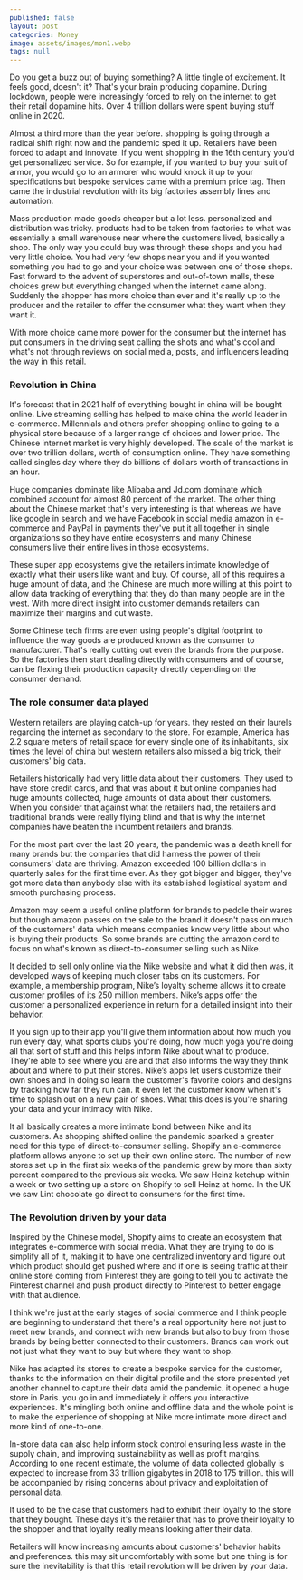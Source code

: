 ```yaml
---
published: false
layout: post
categories: Money
image: assets/images/mon1.webp
tags: null
---
```


Do you get a buzz out of buying something? A little tingle of excitement. It feels good, doesn't it? That's your brain producing dopamine. During lockdown, people were increasingly forced to rely on the internet to get their retail dopamine hits. Over 4 trillion dollars were spent buying stuff online in 2020.

Almost a third more than the year before. shopping is going through a radical shift right now and the pandemic sped it up. Retailers have been forced to adapt and innovate. If you went shopping in the 16th century you'd get personalized service. So for example, if you wanted to buy your suit of armor, you would go to an armorer who would knock it up to your specifications but bespoke services came with a premium price tag. Then came the industrial revolution with its big factories assembly lines and automation.  

Mass production made goods cheaper but a lot less. personalized and distribution was tricky. products had to be taken from factories to what was essentially a small warehouse near where the customers lived, basically a shop.
The only way you could buy was through these shops and you had very little choice. You had very few shops near you and if you wanted something you had to go and your choice was between one of those shops. Fast forward to the advent of superstores and out-of-town malls, these choices grew but everything changed when the internet came along. Suddenly the shopper has more choice than ever and it's really up to the producer and the retailer to offer the consumer what they want when they want it.  

With more choice came more power for the consumer but the internet has put consumers in the driving seat calling the shots and what's cool and what's not through reviews on social media, posts, and influencers leading the way in this retail.  

### Revolution in China  
It's forecast that in 2021 half of everything bought in china will be bought online. Live streaming selling has helped to make china the world leader in e-commerce. Millennials and others prefer shopping online to going to a physical store because of a larger range of choices and lower price. The Chinese internet market is very highly developed. The scale of the market is over two trillion dollars, worth of consumption online. They have something called singles day where they do billions of dollars worth of transactions in an hour.

Huge companies dominate like Alibaba and Jd.com dominate which combined account for almost 80 percent of the market. The other thing about the Chinese market that's very interesting is that whereas we have like google in search and we have Facebook in social media amazon in e-commerce and PayPal in payments they've put it all together in single organizations so they have entire ecosystems and many Chinese consumers live their entire lives in those ecosystems.  

These super app ecosystems give the retailers intimate knowledge of exactly what their users like want and buy. Of course, all of this requires a huge amount of data, and the Chinese are much more willing at this point to allow data tracking of everything that they do than many people are in the west. With more direct insight into customer demands retailers can maximize their margins and cut waste.  

Some Chinese tech firms are even using people's digital footprint to influence the way goods are produced known as the consumer to manufacturer. That's really cutting out even the brands from the purpose. So the factories then start dealing directly with consumers and of course, can be flexing their production capacity directly depending on the consumer demand.  

### The role consumer data played   
Western retailers are playing catch-up for years. they rested on their laurels regarding the internet as secondary to the store. For example, America has 2.2 square meters of retail space for every single one of its inhabitants, six times the level of china but western retailers also missed a big trick, their customers' big data.  

Retailers historically had very little data about their customers. They used to have store credit cards, and that was about it but online companies had huge amounts collected, huge amounts of data about their customers. When you consider that against what the retailers had, the retailers and traditional brands were really flying blind and that is why the internet companies have beaten the incumbent retailers and brands.  

For the most part over the last 20 years, the pandemic was a death knell for many brands but the companies that did harness the power of their consumers' data are thriving. Amazon exceeded 100 billion dollars in quarterly sales for the first time ever. As they got bigger and bigger, they've got more data than anybody else with its established logistical system and smooth purchasing process.  

Amazon may seem a useful online platform for brands to peddle their wares but though amazon passes on the sale to the brand it doesn't pass on much of the customers' data which means companies know very little about who is buying their products. So some brands are cutting the amazon cord to focus on what's known as direct-to-consumer selling such as Nike.  

It decided to sell only online via the Nike website and what it did then was, it developed ways of keeping much closer tabs on its customers. For example, a membership program, Nike’s loyalty scheme allows it to create customer profiles of its 250 million members. Nike’s apps offer the customer a personalized experience in return for a detailed insight into their behavior.  

If you sign up to their app you'll give them information about how much you run every day, what sports clubs you're doing, how much yoga you're doing all that sort of stuff and this helps inform Nike about what to produce. They're able to see where you are and that also informs the way they think about and where to put their stores.
Nike’s apps let users customize their own shoes and in doing so learn the customer's favorite colors and designs by tracking how far they run can. It even let the customer know when it's time to splash out on a new pair of shoes. What this does is you're sharing your data and your intimacy with Nike.  

It all basically creates a more intimate bond between Nike and its customers. As shopping shifted online the pandemic sparked a greater need for this type of direct-to-consumer selling. Shopify an e-commerce platform allows anyone to set up their own online store. The number of new stores set up in the first six weeks of the pandemic grew by more than sixty percent compared to the previous six weeks. We saw Heinz ketchup within a week or two setting up a store on Shopify to sell Heinz at home. In the UK we saw Lint chocolate go direct to consumers for the first time.   

### The Revolution driven by your data
Inspired by the Chinese model, Shopify aims to create an ecosystem that integrates e-commerce with social media. What they are trying to do is simplify all of it, making it to have one centralized inventory and figure out which product should get pushed where and if one is seeing traffic at their online store coming from Pinterest they are going to tell you to activate the Pinterest channel and push product directly to Pinterest to better engage with that audience.  

I think we're just at the early stages of social commerce and I think people are beginning to understand that there's a real opportunity here not just to meet new brands, and connect with new brands but also to buy from those brands by being better connected to their customers. Brands can work out not just what they want to buy but where they want to shop.  

Nike has adapted its stores to create a bespoke service for the customer, thanks to the information on their digital profile and the store presented yet another channel to capture their data amid the pandemic. it opened a huge store in Paris. you go in and immediately it offers you interactive experiences. It's mingling both online and offline data and the whole point is to make the experience of shopping at Nike more intimate more direct and more kind of one-to-one.  

In-store data can also help inform stock control ensuring less waste in the supply chain, and improving sustainability as well as profit margins. According to one recent estimate, the volume of data collected globally is expected to increase from 33 trillion gigabytes in 2018 to 175 trillion. this will be accompanied by rising concerns about privacy and exploitation of personal data.  

It used to be the case that customers had to exhibit their loyalty to the store that they bought. These days it's the retailer that has to prove their loyalty to the shopper and that loyalty really means looking after their data.  

Retailers will know increasing amounts about customers' behavior habits and preferences. this may sit uncomfortably with some but one thing is for sure the inevitability is that this retail revolution will be driven by your data.  


